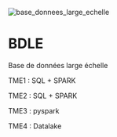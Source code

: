 <p>
  <img src="bdd.png" alt="base_donnees_large_echelle" align="center">
</p>

# BDLE

Base de données large échelle

TME1 : SQL + SPARK

TME2 : SQL + SPARK 

TME3 : pyspark

TME4 : Datalake
